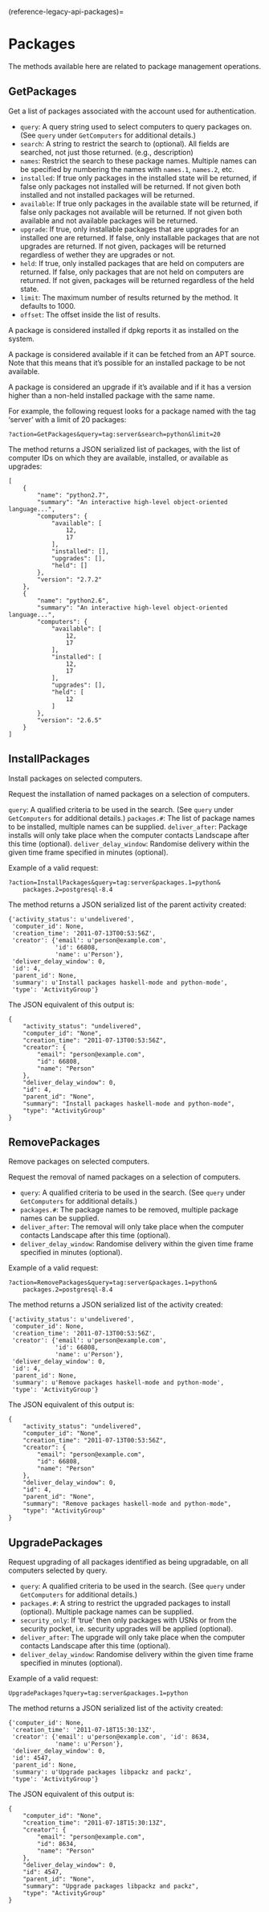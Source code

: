 (reference-legacy-api-packages)=
# Packages


The methods available here are related to package management operations.

## GetPackages

Get a list of packages associated with the account used for authentication.

- `query`: A query string used to select computers to query packages on. (See `query` under `GetComputers` for additional details.)
- `search`: A string to restrict the search to (optional). All fields are searched, not just those returned. (e.g., description)
- `names`: Restrict the search to these package names. Multiple names can be specified by numbering the names with `names.1`, `names.2`, etc.
- `installed`: If true only packages in the installed state will be returned, if false only packages not installed will be returned. If not given both installed and not installed packages will be returned.
- `available`: If true only packages in the available state will be returned, if false only packages not available will be returned. If not given both available and not available packages will be returned.
- `upgrade`: If true, only installable packages that are upgrades for an installed one are returned. If false, only installable packages that are not upgrades are returned. If not given, packages will be returned regardless of wether they are upgrades or not.
- `held`: If true, only installed packages that are held on computers are returned. If false, only packages that are not held on computers are returned. If not given, packages will be returned regardless of the held state.
- `limit`: The maximum number of results returned by the method. It defaults to 1000.
- `offset`: The offset inside the list of results.

A package is considered installed if dpkg reports it as installed on the system.

A package is considered available if it can be fetched from an APT source. Note that this means that it’s possible for an installed package to be not available.

A package is considered an upgrade if it’s available and if it has a version higher than a non-held installed package with the same name.

For example, the following request looks for a package named with the tag ‘server’ with a limit of 20 packages:

```text
?action=GetPackages&query=tag:server&search=python&limit=20
```

The method returns a JSON serialized list of packages, with the list of computer IDs on which they are available, installed, or available as upgrades:

```text
[
    {
        "name": "python2.7",
        "summary": "An interactive high-level object-oriented language...",
        "computers": {
            "available": [
                12,
                17
            ],
            "installed": [],
            "upgrades": [],
            "held": []
        },
        "version": "2.7.2"
    },
    {
        "name": "python2.6",
        "summary": "An interactive high-level object-oriented language...",
        "computers": {
            "available": [
                12,
                17
            ],
            "installed": [
                12,
                17
            ],
            "upgrades": [],
            "held": [
                12
            ]
        },
        "version": "2.6.5"
    }
]
```

## InstallPackages

Install packages on selected computers.

Request the installation of named packages on a selection of computers.

`query`: A qualified criteria to be used in the search. (See `query` under `GetComputers` for additional details.)
`packages.#`: The list of package names to be installed, multiple names can be supplied.
`deliver_after`: Package installs will only take place when the computer contacts Landscape after this time (optional).
`deliver_delay_window`: Randomise delivery within the given time frame specified in minutes (optional).

Example of a valid request:

```text
?action=InstallPackages&query=tag:server&packages.1=python&
    packages.2=postgresql-8.4
```

The method returns a JSON serialized list of the parent activity created:

```text
{'activity_status': u'undelivered',
 'computer_id': None,
 'creation_time': '2011-07-13T00:53:56Z',
 'creator': {'email': u'person@example.com',
             'id': 66808,
             'name': u'Person'},
 'deliver_delay_window': 0,
 'id': 4,
 'parent_id': None,
 'summary': u'Install packages haskell-mode and python-mode',
 'type': 'ActivityGroup'}
```

The JSON equivalent of this output is:

```text
{
    "activity_status": "undelivered",
    "computer_id": "None",
    "creation_time": "2011-07-13T00:53:56Z",
    "creator": {
        "email": "person@example.com",
        "id": 66808,
        "name": "Person"
    },
    "deliver_delay_window": 0,
    "id": 4,
    "parent_id": "None",
    "summary": "Install packages haskell-mode and python-mode",
    "type": "ActivityGroup"
}
```

## RemovePackages

Remove packages on selected computers.

Request the removal of named packages on a selection of computers.

- `query`: A qualified criteria to be used in the search. (See `query` under `GetComputers` for additional details.)
- `packages.#`: The package names to be removed, multiple package names can be supplied.
- `deliver_after`: The removal will only take place when the computer contacts Landscape after this time (optional).
- `deliver_delay_window`: Randomise delivery within the given time frame specified in minutes (optional).

Example of a valid request:

```text
?action=RemovePackages&query=tag:server&packages.1=python&
    packages.2=postgresql-8.4
```

The method returns a JSON serialized list of the activity created:

```text
{'activity_status': u'undelivered',
 'computer_id': None,
 'creation_time': '2011-07-13T00:53:56Z',
 'creator': {'email': u'person@example.com',
             'id': 66808,
             'name': u'Person'},
 'deliver_delay_window': 0,
 'id': 4,
 'parent_id': None,
 'summary': u'Remove packages haskell-mode and python-mode',
 'type': 'ActivityGroup'}
```

The JSON equivalent of this output is:

```text
{
    "activity_status": "undelivered",
    "computer_id": "None",
    "creation_time": "2011-07-13T00:53:56Z",
    "creator": {
        "email": "person@example.com",
        "id": 66808,
        "name": "Person"
    },
    "deliver_delay_window": 0,
    "id": 4,
    "parent_id": "None",
    "summary": "Remove packages haskell-mode and python-mode",
    "type": "ActivityGroup"
}
```

## UpgradePackages

Request upgrading of all packages identified as being upgradable, on all computers selected by query.

- `query`: A qualified criteria to be used in the search. (See `query` under `GetComputers` for additional details.)
- `packages.#`: A string to restrict the upgraded packages to install (optional). Multiple package names can be supplied.
- `security_only`: If ‘true’ then only packages with USNs or from the security pocket, i.e. security upgrades will be applied (optional).
- `deliver_after`: The upgrade will only take place when the computer contacts Landscape after this time (optional).
- `deliver_delay_window`: Randomise delivery within the given time frame specified in minutes (optional).

Example of a valid request:

```text
UpgradePackages?query=tag:server&packages.1=python
```

The method returns a JSON serialized list of the activity created:

```text
{'computer_id': None,
 'creation_time': '2011-07-18T15:30:13Z',
 'creator': {'email': u'person@example.com', 'id': 8634,
             'name': u'Person'},
 'deliver_delay_window': 0,
 'id': 4547,
 'parent_id': None,
 'summary': u'Upgrade packages libpackz and packz',
 'type': 'ActivityGroup'}
```

The JSON equivalent of this output is:

```text
{
    "computer_id": "None",
    "creation_time": "2011-07-18T15:30:13Z",
    "creator": {
        "email": "person@example.com",
        "id": 8634,
        "name": "Person"
    },
    "deliver_delay_window": 0,
    "id": 4547,
    "parent_id": "None",
    "summary": "Upgrade packages libpackz and packz",
    "type": "ActivityGroup"
}
```

